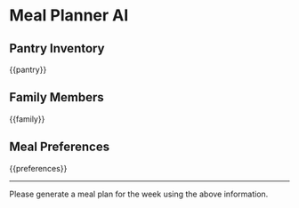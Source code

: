 # Meal Planner AI

## Pantry Inventory
{{pantry}}

## Family Members
{{family}}

## Meal Preferences
{{preferences}}

---

Please generate a meal plan for the week using the above information. 